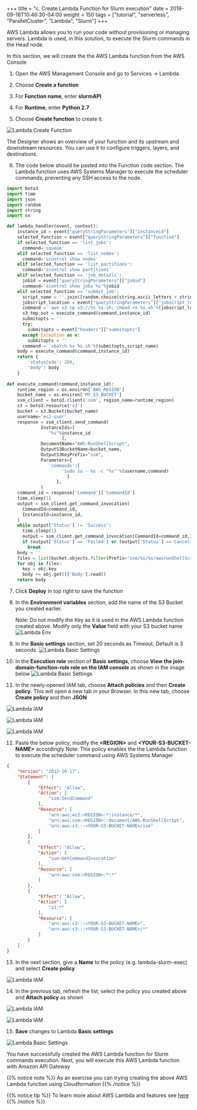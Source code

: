 +++
title = "c. Create Lambda Function for Slurm execution"
date = 2019-09-18T10:46:30-04:00
weight = 150
tags = ["tutorial", "serverless", "ParallelCluster", "Lambda", "Slurm"]
+++


AWS Lambda allows you to run your code without provisioning or managing servers. Lambda is used, in this solution, to execute the Slurm commands in the Head node. 

In this section, we will create the the AWS Lambda function from the AWS Console

1. Open the AWS Management Console and go to Services -> Lambda.

2. Choose **Create a function** 

3. For **Function name**, enter **slurmAPI**

4. For **Runtime**, enter **Python 2.7**

5. Choose **Create function** to create it. 

![Lambda Create Function](/images/serverless/lambda-create-fn.png)

The Designer shows an overview of your function and its upstream and downstream resources. You can use it to configure triggers, layers, and destinations.

6. The code below should be pasted into the Function code section. The Lambda function uses AWS Systems Manager to execute the scheduler commands, preventing any SSH access to the node.

```python
import boto3
import time
import json
import random
import string
import os

def lambda_handler(event, context):
    instance_id = event["queryStringParameters"]["instanceid"]
    selected_function = event["queryStringParameters"]["function"]
    if selected_function == 'list_jobs':
      command='squeue'
    elif selected_function == 'list_nodes':
      command='scontrol show nodes'
    elif selected_function == 'list_partitions':
      command='scontrol show partitions'
    elif selected_function == 'job_details':
      jobid = event["queryStringParameters"]["jobid"]
      command='scontrol show jobs %s'%jobid
    elif selected_function == 'submit_job':
      script_name = ''.join([random.choice(string.ascii_letters + string.digits) for n in xrange(10)])
      jobscript_location = event["queryStringParameters"]["jobscript_location"]
      command = 'aws s3 cp s3://%s %s.sh; chmod +x %s.sh'%(jobscript_location,script_name,script_name)
      s3_tmp_out = execute_command(command,instance_id)
      submitopts = ''
      try:
        submitopts = event["headers"]["submitopts"]
      except Exception as e:
        submitopts = ''
      command = 'sbatch %s %s.sh'%(submitopts,script_name)
    body = execute_command(command,instance_id)
    return {
        'statusCode': 200,
        'body': body
    }
    
def execute_command(command,instance_id):
    runtime_region = os.environ['AWS_REGION']
    bucket_name = os.environ['MY_S3_BUCKET']
    ssm_client = boto3.client('ssm', region_name=runtime_region)
    s3 = boto3.resource('s3')
    bucket = s3.Bucket(bucket_name)
    username='ec2-user'
    response = ssm_client.send_command(
             InstanceIds=[
                "%s"%instance_id
                     ],
             DocumentName="AWS-RunShellScript",
             OutputS3BucketName=bucket_name,
             OutputS3KeyPrefix="ssm",
             Parameters={
                'commands':[
                     'sudo su - %s -c "%s"'%(username,command)
                       ]
                   },
             )
    command_id = response['Command']['CommandId']
    time.sleep(1)
    output = ssm_client.get_command_invocation(
      CommandId=command_id,
      InstanceId=instance_id,
    )
    while output['Status'] != 'Success':
      time.sleep(1)
      output = ssm_client.get_command_invocation(CommandId=command_id,InstanceId=instance_id)
      if (output['Status'] == 'Failed') or (output['Status'] =='Cancelled') or (output['Status'] == 'TimedOut'):
        break
    body = ''
    files = list(bucket.objects.filter(Prefix='ssm/%s/%s/awsrunShellScript/0.awsrunShellScript'%(command_id,instance_id)))
    for obj in files:
      key = obj.key
      body += obj.get()['Body'].read()
    return body

```

7. Click **Deploy** in top right to save the function

8. In the **Environment variables** section, add the name of the S3 Bucket you created earlier. 

   Note: Do not modify the Key as it is used in the AWS Lambda function created above. Modify only the **Value** field with your S3 bucket name
![Lambda Env](/images/serverless/lambda-env.png)


9. In the **Basic settings** section, set 20 seconds as Timeout. Default is 3 seconds. 
![Lambda Basic Settings](/images/serverless/lambda-basic-set1.png)

10. In the **Execution role** section of **Basic settings**, choose **View the join-domain-function-role role on the IAM console**  as shown in the image below
![Lambda Basic Settings](/images/serverless/lambda-basic-set.png)

11. In the newly-opened IAM tab, choose **Attach policies** and then **Create policy**. This will open a new tab in your Browser. In this new tab, choose **Create policy** and then **JSON**

![Lambda IAM ](/images/serverless/lambda-iam1.png)

![Lambda IAM ](/images/serverless/lambda-iam2.png)

![Lambda IAM ](/images/serverless/lambda-iam3.png)


12. Paste the below policy, modify the **\<REGION\>** and **\<YOUR-S3-BUCKET-NAME\>** accordingly
    Note: This policy enables the the Lambda function to execute the scheduler command using AWS Systems Manager

```json
{
    "Version": "2012-10-17",
    "Statement": [
        {
            "Effect": "Allow",
            "Action": [
                "ssm:SendCommand"
            ],
            "Resource": [
                "arn:aws:ec2:<REGION>:*:instance/*",
                "arn:aws:ssm:<REGION>::document/AWS-RunShellScript",
                "arn:aws:s3:::<YOUR-S3-BUCKET-NAME>/ssm"
            ]
        },
        {
            "Effect": "Allow",
            "Action": [
                "ssm:GetCommandInvocation"
            ],
            "Resource": [
                "arn:aws:ssm:<REGION>:*:*"
            ]
        },
        {
            "Effect": "Allow",
            "Action": [
                "s3:*"
            ],
            "Resource": [
                "arn:aws:s3:::<YOUR-S3-BUCKET-NAME>",
                "arn:aws:s3:::<YOUR-S3-BUCKET-NAME>/*"
            ]
        }
    ]
}

```

13. In the next section, give a **Name** to the policy (e.g. lambda-slurm-exec) and select **Create policy**

![Lambda IAM ](/images/serverless/lambda-iam4.png)

14. In the previous tab, refresh the list, select the policy you created above and **Attach policy** as shown

![Lambda IAM ](/images/serverless/lambda-iam5.png)

![Lambda IAM ](/images/serverless/lambda-iam6.png)

15. **Save** changes to Lambda **Basic settings** 

![Lambda Basic Settings](/images/serverless/lambda-basic-set-save.png)

You have successfully created the AWS Lambda function for Slurm commands execution. Next, you will execute this AWS Lambda function with Amazon API Gateway


{{% notice note %}}
As an exercise you can trying creating the above AWS Lambda function using Cloudformation
{{% /notice %}}
 
{{% notice tip %}}
To learn more about AWS Lambda and features see [here](https://docs.aws.amazon.com/lambda/latest/dg/welcome.html)
{{% /notice %}}

